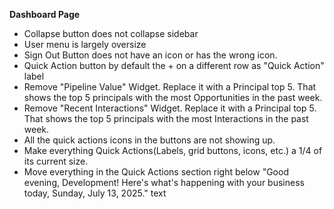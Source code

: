 **Dashboard Page**

- Collapse button does not collapse sidebar
- User menu is largely oversize
- Sign Out Button does not have an icon or has the wrong icon. 
- Quick Action button by default the + on a different row as "Quick Action" label
- Remove "Pipeline Value" Widget. Replace it with a Principal top 5. That shows the top 5 principals with the most Opportunities in the past week.  
- Remove "Recent Interactions" Widget. Replace it with a Principal top 5. That shows the top 5 principals with the most Interactions in the past week. 
- All the quick actions icons in the buttons are not showing up. 
- Make everything Quick Actions(Labels, grid buttons, icons, etc.) a 1/4 of its current size. 
- Move everything in the Quick Actions section right below "Good evening, Development! Here's what's happening with your business today, Sunday, July 13, 2025." text